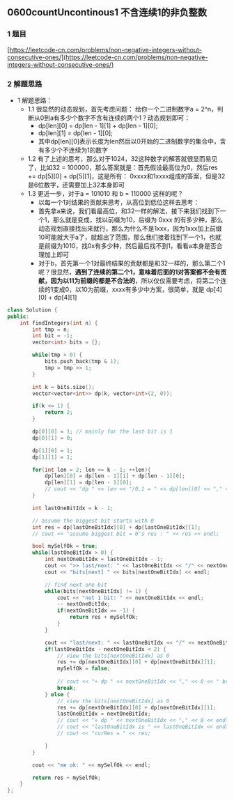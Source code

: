 ## 0600countUncontinous1 不含连续1的非负整数

### 1 题目
[https://leetcode-cn.com/problems/non-negative-integers-without-consecutive-ones/](https://leetcode-cn.com/problems/non-negative-integers-without-consecutive-ones/)

### 2 解题思路
- 1 解题思路：
  - 1.1 很显然的动态规划，首先考虑问题： 给你一个二进制数字a = 2^n，判断从0到a有多少个数字不含有连续的两个1？动态规划即可：
    - dp[len][0] = dp[len - 1][1] + dp[len - 1][0];
    - dp[len][1] = dp[len - 1][0];
    - 其中dp[len][0]表示长度为len然后以0开始的二进制数字的集合中，含有多少个不连续为1的数字
  - 1.2 有了上述的思考，那么对于1024，32这种数字的解答就很显而易见了，比如32 = 100000，那么答案就是：首先假设最高位为0，然后res += dp[5][0] + dp[5][1]，这是所有： 0xxxx和1xxxx组成的答案，但是32是6位数字，还需要加上32本身即可
  - 1.3 更近一步，对于a = 101010 和 b = 110000 这样的呢？
    - 以每一个1对结果的贡献来思考，从高位到低位这样去思考： 
    - 首先拿a来说，我们看最高位，和32一样的解法，接下来我们找到下一个1，那么就是变成，找以前缀为10，后缀为 0xxx 的有多少种，那么动态规划直接找出来就行，那么为什么不是1xxx，因为1xxx加上前缀10可能就大于a了，就超出了范围，那么我们接着找到下一个1，也就是前缀为1010，找0x有多少种，然后最后找不到1，看看a本身是否合理加上即可
    - 对于b，首先第一个1对最终结果的贡献都是和32一样的，那么第二个1呢？很显然，**遇到了连续的第二个1，意味着后面的1对答案都不会有贡献，因为以11为前缀的都是不合法的**，所以仅仅需要考虑，将第二个连续的1变成0，以10为前缀，xxxx有多少中方案，很简单，就是 dp[4][0] + dp[4][1]


```cpp
class Solution {
public:
    int findIntegers(int n) {
        int tmp = n;
        int bit = -1;
        vector<int> bits = {};

        while(tmp > 0) {
            bits.push_back(tmp & 1);
            tmp = tmp >> 1;
        }

        int k = bits.size();
        vector<vector<int>> dp(k, vector<int>(2, 0));

        if(k <= 1) {
            return 2;
        }

        dp[0][0] = 1; // mainly for the last bit is 1
        dp[0][1] = 0;

        dp[1][0] = 1;
        dp[1][1] = 1;

        for(int len = 2; len <= k - 1; ++len){
            dp[len][0] = dp[len - 1][1] + dp[len - 1][0];
            dp[len][1] = dp[len - 1][0];
            // cout << "dp " << len << "/0,1 = " << dp[len][0] << "," << dp[len][1] << endl;
        }

        int lastOneBitIdx = k - 1;

        // assume the biggest bit starts with 0
        int res = dp[lastOneBitIdx][0] + dp[lastOneBitIdx][1];
        // cout << "assume biggest bit = 0's res : " << res << endl;

        bool mySelfOk = true;
        while(lastOneBitIdx > 0) {
            int nextOneBitIdx = lastOneBitIdx - 1;
            cout << ">> last/next: " << lastOneBitIdx << "/" << nextOneBitIdx << endl;
            cout << "bits[next] " << bits[nextOneBitIdx] << endl;

            // find next one bit
            while(bits[nextOneBitIdx] != 1) {
                cout << "not 1 bit: " << nextOneBitIdx << endl;
                -- nextOneBitIdx;
                if(nextOneBitIdx == -1) {
                    return res + mySelfOk;
                }
            }

            cout << "last/next: " << lastOneBitIdx << "/" << nextOneBitIdx << endl;
            if(lastOneBitIdx - nextOneBitIdx < 2) {
                // view the bits[nextOneBitIdx] as 0
                res += dp[nextOneBitIdx][0] + dp[nextOneBitIdx][1];
                mySelfOk = false;
 
                // cout << "+ dp " << nextOneBitIdx << "," << 0 << " break!!!" << endl;
                break;
            } else {
                // view the bits[nextOneBitIdx] as 0
                res += dp[nextOneBitIdx][0] + dp[nextOneBitIdx][1];
                lastOneBitIdx = nextOneBitIdx;
                // cout << "+ dp " << nextOneBitIdx << "," << 0 << endl;
                // cout << "lastOneBitIdx is " << lastOneBitIdx << endl;
                // cout << "curRes = " << res;

            }
        }

        cout << "me ok: " << mySelfOk << endl;

        return res + mySelfOk;
    }
};
```